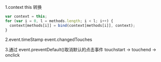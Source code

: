 1.context this 转换

```javascript
var context = this;
for (var i = 0, l = methods.length; i < l; i++) {
  context[methods[i]] = bind(context[methods[i]], context);
}
```

2.event.timeStamp
event.changedTouches

3.通过 event.preventDefault()取消默认的点击事件
touchstart -> touchend -> onclick
